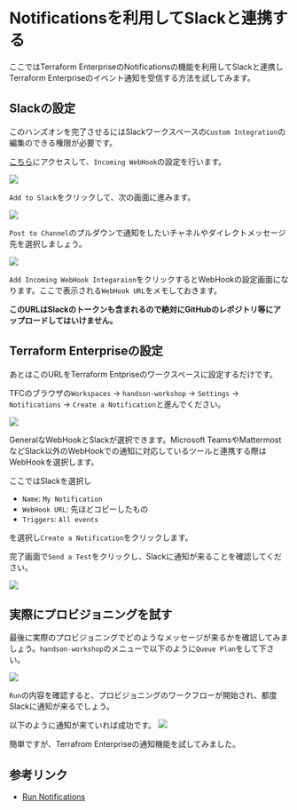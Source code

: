 # Notificationsを利用してSlackと連携する

ここではTerraform EnterpriseのNotificationsの機能を利用してSlackと連携しTerraform Enterpriseのイベント通知を受信する方法を試してみます。

## Slackの設定

このハンズオンを完了させるにはSlackワークスペースの`Custom Integration`の編集のできる権限が必要です。

[こちら](https://hashicorp-apac.slack.com/apps/manage/custom-integrations)にアクセスして、`Incoming WebHook`の設定を行います。

<kbd>
  <img src="https://github-image-tkaburagi.s3.ap-northeast-1.amazonaws.com/terraform-workshop/notifications-1.png">
</kbd>

`Add to Slack`をクリックして、次の画面に進みます。

<kbd>
  <img src="https://github-image-tkaburagi.s3.ap-northeast-1.amazonaws.com/terraform-workshop/notifications-2.png">
</kbd>

`Post to Channel`のプルダウンで通知をしたいチャネルやダイレクトメッセージ先を選択しましょう。　

<kbd>
  <img src="https://github-image-tkaburagi.s3.ap-northeast-1.amazonaws.com/terraform-workshop/notifications-3.png">
</kbd>

`Add Incoming WebHook Integaraion`をクリックするとWebHookの設定画面になります。ここで表示される`WebHook URL`をメモしておきます。


**このURLはSlackのトークンも含まれるので絶対にGitHubのレポジトリ等にアップロードしてはいけません。**

## Terraform Enterpriseの設定

あとはこのURLをTerraform Entpriseのワークスペースに設定するだけです。

TFCのブラウザの`Workspaces` -> `handson-workshop` -> `Settings` -> `Notifications` -> `Create a Notification`と進んでください。

<kbd>
  <img src="https://github-image-tkaburagi.s3.ap-northeast-1.amazonaws.com/terraform-workshop/notifications-4.png">
</kbd>

GeneralなWebHookとSlackが選択できます。Microsoft TeamsやMattermostなどSlack以外のWebHookでの通知に対応しているツールと連携する際はWebHookを選択します。

ここではSlackを選択し

* `Name`: `My Notification`
* `WebHook URL`: 先ほどコピーしたもの
* `Triggers`: `All events`

を選択し`Create a Notification`をクリックします。

完了画面で`Send a Test`をクリックし、Slackに通知が来ることを確認してください。

<kbd>
  <img src="https://github-image-tkaburagi.s3.ap-northeast-1.amazonaws.com/terraform-workshop/notifications-5.png">
</kbd>

## 実際にプロビジョニングを試す

最後に実際のプロビジョニングでどのようなメッセージが来るかを確認してみましょう。`handson-workshop`のメニューで以下のように`Queue Plan`をして下さい。

<kbd>
  <img src="https://github-image-tkaburagi.s3.ap-northeast-1.amazonaws.com/terraform-workshop/notifications-6.png">
</kbd>

`Run`の内容を確認すると、プロビジョニングのワークフローが開始され、都度Slackに通知が来るでしょう。


以下のように通知が来ていれば成功です。
<kbd>
  <img src="https://github-image-tkaburagi.s3.ap-northeast-1.amazonaws.com/terraform-workshop/notifications-7.png">
</kbd>

簡単ですが、Terrafrom Enterpriseの通知機能を試してみました。

## 参考リンク
* [Run Notifications](https://www.terraform.io/docs/cloud/workspaces/notifications.html)